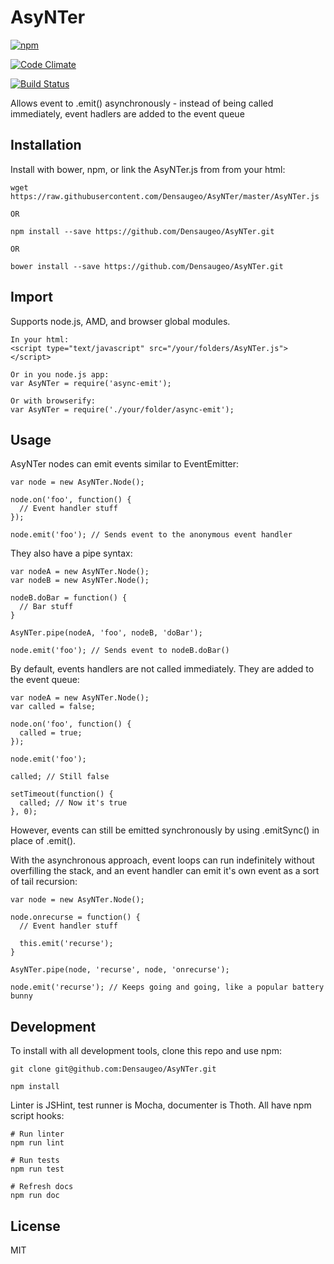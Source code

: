 # AsyNTer

[![npm](https://img.shields.io/npm/l/express.svg)]()

[![Code Climate](https://codeclimate.com/github/Densaugeo/AsyNTer/badges/gpa.svg)](https://codeclimate.com/github/Densaugeo/AsyNTer)

[![Build Status](https://travis-ci.org/Densaugeo/AsyNTer.svg?branch=master)](https://travis-ci.org/Densaugeo/AsyNTer)

Allows event to .emit() asynchronously - instead of being called immediately, event hadlers are added to the event queue

## Installation

Install with bower, npm, or link the AsyNTer.js from from your html:

~~~
wget https://raw.githubusercontent.com/Densaugeo/AsyNTer/master/AsyNTer.js

OR

npm install --save https://github.com/Densaugeo/AsyNTer.git

OR

bower install --save https://github.com/Densaugeo/AsyNTer.git
~~~

## Import

Supports node.js, AMD, and browser global modules.

~~~
In your html:
<script type="text/javascript" src="/your/folders/AsyNTer.js"></script>

Or in you node.js app:
var AsyNTer = require('async-emit');

Or with browserify:
var AsyNTer = require('./your/folder/async-emit');
~~~

## Usage

AsyNTer nodes can emit events similar to EventEmitter:

~~~
var node = new AsyNTer.Node();

node.on('foo', function() {
  // Event handler stuff
});

node.emit('foo'); // Sends event to the anonymous event handler
~~~

They also have a pipe syntax:

~~~
var nodeA = new AsyNTer.Node();
var nodeB = new AsyNTer.Node();

nodeB.doBar = function() {
  // Bar stuff
}

AsyNTer.pipe(nodeA, 'foo', nodeB, 'doBar');

node.emit('foo'); // Sends event to nodeB.doBar()
~~~

By default, events handlers are not called immediately. They are added to the event queue:

~~~
var nodeA = new AsyNTer.Node();
var called = false;

node.on('foo', function() {
  called = true;
});

node.emit('foo');

called; // Still false

setTimeout(function() {
  called; // Now it's true
}, 0);
~~~

However, events can still be emitted synchronously by using .emitSync() in place of .emit().

With the asynchronous approach, event loops can run indefinitely without overfilling the stack, and an event handler can emit it's own event as a sort of tail recursion:

~~~
var node = new AsyNTer.Node();

node.onrecurse = function() {
  // Event handler stuff
  
  this.emit('recurse');
}

AsyNTer.pipe(node, 'recurse', node, 'onrecurse');

node.emit('recurse'); // Keeps going and going, like a popular battery bunny
~~~

## Development

To install with all development tools, clone this repo and use npm:

~~~
git clone git@github.com:Densaugeo/AsyNTer.git

npm install
~~~

Linter is JSHint, test runner is Mocha, documenter is Thoth. All have npm script hooks:

~~~
# Run linter
npm run lint

# Run tests
npm run test

# Refresh docs
npm run doc
~~~

## License

MIT

